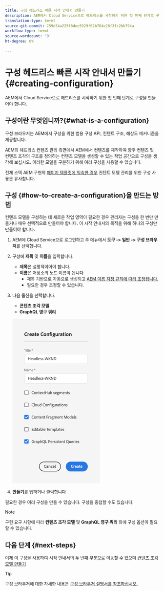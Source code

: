 ```yaml
---
title: 구성 헤드리스 빠른 시작 안내서 만들기
description: AEM에서 Cloud Service으로 헤드리스를 시작하기 위한 첫 번째 단계로 구성을 만들어야 합니다.
translation-type: tm+mt
source-git-commit: 259d54a225f8dee5929f62b784e28f3fc2bb794a
workflow-type: tm+mt
source-wordcount: '0'
ht-degree: 0%

---
```



# 구성 헤드리스 빠른 시작 안내서 만들기 {#creating-configuration}

AEM에서 Cloud Service으로 헤드리스를 시작하기 위한 첫 번째 단계로 구성을 만들어야 합니다.

## 구성이란 무엇입니까?{#what-is-a-configuration}

구성 브라우저는 AEM에서 구성을 위한 범용 구성 API, 컨텐트 구조, 해상도 메커니즘을 제공합니다.

AEM의 헤드리스 컨텐츠 관리 측면에서 AEM에서 컨텐츠를 제작하여 향후 컨텐츠 및 컨텐츠 조각의 구조를 정의하는 컨텐츠 모델을 생성할 수 있는 작업 공간으로 구성을 생각해 보십시오. 이러한 모델을 구분하기 위해 여러 구성을 사용할 수 있습니다.

전체 스택 AEM 구현의 [페이지 템플릿에 익숙한 경우](/help/sites-cloud/authoring/features/templates.md) 컨텐트 모델 관리를 위한 구성 사용은 유사합니다.

## 구성 {#how-to-create-a-configuration}을 만드는 방법

컨텐츠 모델을 구성하는 데 새로운 작업 영역이 필요한 경우 관리자는 구성을 한 번만 만들거나 매우 선택적으로 만들어야 합니다. 이 시작 안내서의 목적을 위해 하나의 구성만 만들어야 합니다.

1. AEM에 Cloud Service으로 로그인하고 주 메뉴에서 **도구 -> 일반 -> 구성 브라우저**&#x200B;를 선택합니다.
1. 구성에 **제목** 및 **이름**&#x200B;을 입력합니다.
   * **제목**&#x200B;은 설명적이어야 합니다.
   * **이름**&#x200B;은 저장소의 노드 이름이 됩니다.
      * 제목 기반으로 자동으로 생성되고 [AEM 이름 지정 규칙에 따라 조정됩니다.](/help/implementing/developing/introduction/naming-conventions.md)
      * 필요한 경우 조정할 수 있습니다.
1. 다음 옵션을 선택합니다.
   * **콘텐츠 조각 모델**
   * **GraphQL 영구 쿼리**

   ![구성 만들기](../assets/create-configuration.png)

1. **만들기**&#x200B;를 탭하거나 클릭합니다

필요한 경우 여러 구성을 만들 수 있습니다. 구성을 중첩할 수도 있습니다.

>[!NOTE]
>
>구현 요구 사항에 따라 **컨텐츠 조각 모델** 및 **GraphQL 영구 쿼리** 외에 구성 옵션이 필요할 수 있습니다.

## 다음 단계 {#next-steps}

이제 이 구성을 사용하여 시작 안내서의 두 번째 부분으로 이동할 수 있으며 [컨텐츠 조각 모델 만들기](create-content-model.md)

>[!TIP]
>
>구성 브라우저에 대한 자세한 내용은 [구성 브라우저 설명서를 참조하십시오.](/help/implementing/developing/introduction/configurations.md)
